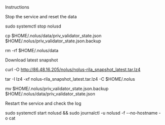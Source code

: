 Instructions

Stop the service and reset the data



sudo systemctl stop nolusd


cp $HOME/.nolus/data/priv_validator_state.json $HOME/.nolus/priv_validator_state.json.backup


rm -rf $HOME/.nolus/data


Download latest snapshot


curl -O http://86.48.16.205/nolus/nolus-rila_snapshot_latest.tar.lz4


tar -I lz4 -xf nolus-rila_snapshot_latest.tar.lz4 -C $HOME/.nolus


mv $HOME/.nolus/priv_validator_state.json.backup $HOME/.nolus/data/priv_validator_state.json


Restart the service and check the log


sudo systemctl start nolusd && sudo journalctl -u nolusd -f --no-hostname -o cat
